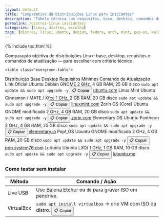 ```yaml
---
layout: default
title: "Comparativo de Distribuições Linux para Iniciantes"
description: "Tabela técnica com requisitos, base, desktop, comandos de atualização e links oficiais — sem opiniões subjetivas, só fatos."
permalink: /distros-linux-iniciantes/
categories: [linux, distros, escolha]
tags: [distros, linux, ubuntu, debian, fedora, arch, mint, pop-os, kali]
---
```




{% include toc.html %}




<section class="post-content">

<p>Comparação objetiva de distribuições Linux: base, desktop, requisitos e comandos de atualização — para escolher com critério técnico.</p>

    <table class="evergreen-table">
  <thead>
    <tr>
      <th>Distribuição</th>
      <th>Base</th>
      <th>Desktop</th>
      <th>Requisitos Mínimos</th>
      <th>Comando de Atualização</th>
      <th>Link Oficial</th>
    </tr>
  </thead>
  <tbody>
    <tr>
      <td data-label="Distribuição">Ubuntu</td>
      <td data-label="Base">Debian</td>
      <td data-label="Desktop">GNOME</td>
      <td data-label="Requisitos Mínimos">2 GHz, 4 GB RAM, 25 GB disco</td>
      <td data-label="Comando de Atualização">
        <code>sudo apt update && sudo apt upgrade -y</code>
        <button class="copy-btn" data-command="sudo apt update && sudo apt upgrade -y">📋 Copiar</button>
      </td>
      <td data-label="Link Oficial"><a href="https://ubuntu.com/download" target="_blank">ubuntu.com</a></td>
    </tr>
    <tr>
      <td data-label="Distribuição">Linux Mint</td>
      <td data-label="Base">Ubuntu</td>
      <td data-label="Desktop">Cinnamon / MATE / Xfce</td>
      <td data-label="Requisitos Mínimos">1 GHz, 2 GB RAM, 20 GB disco</td>
      <td data-label="Comando de Atualização">
        <code>sudo apt update && sudo apt upgrade -y</code>
        <button class="copy-btn" data-command="sudo apt update && sudo apt upgrade -y">📋 Copiar</button>
      </td>
      <td data-label="Link Oficial"><a href="https://linuxmint.com/download.php" target="_blank">linuxmint.com</a></td>
    </tr>
    <tr>
      <td data-label="Distribuição">Zorin OS (Core)</td>
      <td data-label="Base">Ubuntu</td>
      <td data-label="Desktop">GNOME modificado</td>
      <td data-label="Requisitos Mínimos">2 GHz, 4 GB RAM, 20 GB disco</td>
      <td data-label="Comando de Atualização">
        <code>sudo apt update && sudo apt upgrade -y</code>
        <button class="copy-btn" data-command="sudo apt update && sudo apt upgrade -y">📋 Copiar</button>
      </td>
      <td data-label="Link Oficial"><a href="https://zorin.com/os/" target="_blank">zorin.com</a></td>
    </tr>
    <tr>
      <td data-label="Distribuição">Elementary OS</td>
      <td data-label="Base">Ubuntu</td>
      <td data-label="Desktop">Pantheon</td>
      <td data-label="Requisitos Mínimos">2 GHz, 4 GB RAM, 25 GB disco</td>
      <td data-label="Comando de Atualização">
        <code>sudo apt update && sudo apt upgrade -y</code>
        <button class="copy-btn" data-command="sudo apt update && sudo apt upgrade -y">📋 Copiar</button>
      </td>
      <td data-label="Link Oficial"><a href="https://elementary.io/" target="_blank">elementary.io</a></td>
    </tr>
    <tr>
      <td data-label="Distribuição">Pop!_OS</td>
      <td data-label="Base">Ubuntu</td>
      <td data-label="Desktop">GNOME modificado</td>
      <td data-label="Requisitos Mínimos">2 GHz, 4 GB RAM, 20 GB disco</td>
      <td data-label="Comando de Atualização">
        <code>sudo apt update && sudo apt upgrade -y</code>
        <button class="copy-btn" data-command="sudo apt update && sudo apt upgrade -y">📋 Copiar</button>
      </td>
      <td data-label="Link Oficial"><a href="https://pop.system76.com/" target="_blank">pop.system76.com</a></td>
    </tr>
    <tr>
      <td data-label="Distribuição">Lubuntu</td>
      <td data-label="Base">Ubuntu</td>
      <td data-label="Desktop">LXQt</td>
      <td data-label="Requisitos Mínimos">1 GHz, 1 GB RAM, 10 GB disco</td>
      <td data-label="Comando de Atualização">
        <code>sudo apt update && sudo apt upgrade -y</code>
        <button class="copy-btn" data-command="sudo apt update && sudo apt upgrade -y">📋 Copiar</button>
      </td>
      <td data-label="Link Oficial"><a href="https://lubuntu.me/" target="_blank">lubuntu.me</a></td>
    </tr>
  </tbody>
</table>

<h3 id="como-testar">Como testar sem instalar</h3>
<table class="evergreen-table">
  <thead>
    <tr>
      <th>Método</th>
      <th>Comando / Ação</th>
    </tr>
  </thead>
  <tbody>
    <tr>
      <td data-label="Método">Live USB</td>
      <td data-label="Comando / Ação">
        Use <a href="https://github.com/balena-io/etcher" target="_blank">Balena Etcher</a> ou <code>dd</code> para gravar ISO em pendrive.
      </td>
    </tr>
    <tr>
      <td data-label="Método">VirtualBox</td>
      <td data-label="Comando / Ação">
        <code>sudo apt install virtualbox</code> → crie VM com ISO da distro.
        <button class="copy-btn" data-command="sudo apt install virtualbox">📋 Copiar</button>
      </td>
    </tr>
  </tbody>
</table>

</section>



